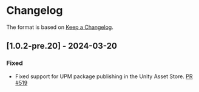 # Changelog

The format is based on [Keep a Changelog](https://keepachangelog.com/en/1.1.0/).

## [1.0.2-pre.20] - 2024-03-20

### Fixed

* Fixed support for UPM package publishing in the Unity Asset Store. [PR #519](https://github.com/MixedRealityToolkit/MixedRealityToolkit-Unity/pull/519)
